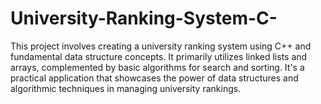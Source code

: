 # University-Ranking-System-C-
This project involves creating a university ranking system using C++ and fundamental data structure concepts. It primarily utilizes linked lists and arrays, complemented by basic algorithms for search and sorting. It's a practical application that showcases the power of data structures and algorithmic techniques in managing university rankings.
